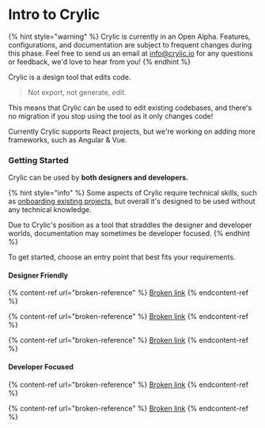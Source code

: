 # Intro to Crylic

{% hint style="warning" %}
Crylic is currently in an Open Alpha. Features, configurations, and documentation are subject to frequent changes during this phase. Feel free to send us an email at info@crylic.io for any questions or feedback, we'd love to hear from you!
{% endhint %}

Crylic is a design tool that edits code.

> Not export, not generate, _edit_.

This means that Crylic can be used to edit existing codebases, and there's no migration if you stop using the tool as it only changes code!

Currently Crylic supports React projects, but we're working on adding more frameworks, such as Angular & Vue.

### Getting Started

Crylic can be used by **both designers and developers.**

{% hint style="info" %}
Some aspects of Crylic require technical skills, such as [onboarding existing projects](broken-reference), but overall it's designed to be used without any technical knowledge.

Due to Crylic's position as a tool that straddles the designer and developer worlds, documentation may sometimes be developer focused.
{% endhint %}

To get started, choose an entry point that best fits your requirements.

#### Designer Friendly

{% content-ref url="broken-reference" %}
[Broken link](broken-reference)
{% endcontent-ref %}

{% content-ref url="broken-reference" %}
[Broken link](broken-reference)
{% endcontent-ref %}

{% content-ref url="broken-reference" %}
[Broken link](broken-reference)
{% endcontent-ref %}

#### Developer Focused

{% content-ref url="broken-reference" %}
[Broken link](broken-reference)
{% endcontent-ref %}

{% content-ref url="broken-reference" %}
[Broken link](broken-reference)
{% endcontent-ref %}
